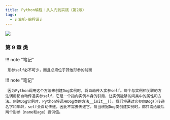 ```yaml
---
title: Python编程：从入门到实践（第2版）
tags:
  - 计算机-编程设计
---
```


![](https://cdn.weread.qq.com/weread/cover/90/YueWen_34336681/t7_YueWen_34336681.jpg)


### 第 9 章 类




!!! note "笔记"

	 形参self必不可少，而且必须位于其他形参的前面 


!!! note "笔记"

	 因为Python调用这个方法来创建Dog实例时，将自动传入实参self。每个与实例相关联的方法调用都自动传递实参self，它是一个指向实例本身的引用，让实例能够访问类中的属性和方法。创建Dog实例时，Python将调用Dog类的方法__init__()。我们将通过实参向Dog()传递名字和年龄，self会自动传递，因此不需要传递它。每当根据Dog类创建实例时，都只需给最后两个形参（name和age）提供值。 

